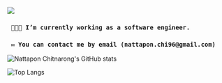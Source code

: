[![](https://i.ibb.co/44h0pW2/github-header-image-3.png)](#)

### ` 🧑🏽‍💻 I’m currently working as a software engineer.`

### ` ✉️ You can contact me by email (nattapon.chi96@gmail.com)`


![Nattapon Chitnarong's GitHub stats](https://github-readme-stats.vercel.app/api?username=smarty0123&count_private=true)

![Top Langs](https://github-readme-stats.vercel.app/api/top-langs/?username=smarty0123)
